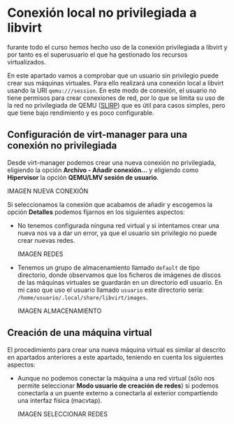 # Conexión local no privilegiada a libvirt

furante todo el curso hemos hecho uso de la conexión privilegiada a libvirt y por tanto es el superusuario el que ha gestionado los recursos virtualizados.

En este apartado vamos a comprobar que un usuario sin privilegio puede crear sus máquinas virtuales. Para ello realizará una conexión local a libvirt usando la URI `qemu:///session`. En este modo de conexión, el usuario no tiene permisos para crear conexiones de red, por lo que se limita su uso de la red no privilegiada de QEMU ([SLIRP](https://wiki.qemu.org/Documentation/Networking#User_Networking_.28SLIRP.29)) que es útil para casos simples, pero que tiene bajo rendimiento y es poco configurable. 

## Configuración de virt-manager para una conexión no privilegiada

Desde virt-manager podemos crear una nueva conexión no privilegiada, eligiendo la opción **Archivo - Añadir conexión...** y eligiendo como **Hipervisor** la opción **QEMU/LMV sesión de usuario**.

IMAGEN NUEVA CONEXIÓN

Si seleccionamos la conexión que acabamos de añadir y escogemos la opción **Detalles** podemos fijarnos en los siguientes aspectos:

* No tenemos configurada ninguna red virtual y si intentamos crear una nueva nos va a dar un error, ya que el usuario sin privilegio no puede crear nuevas redes.

    IMAGEN REDES

* Tenemos un grupo de almacenamiento llamado `default` de tipo directorio, donde observamos que los ficheros de imágenes de discos de las máquinas virtuales se guardarán en un directorio edl usuario. En mi caso que uso el usuario llamado `usuario` este directorio sería: `/home/usuario/.local/share/libvirt/images`.

    IMAGEN ALMACENAMIENTO

## Creación de una máquina virtual

El procedimiento para crear una nueva máquina virtual es similar al descrito en apartados anteriores a este apartado, teniendo en cuenta los siguientes aspectos:

* Aunque no podemos conectar la máquina a una red virtual (sólo nos permite seleccionar **Modo usuario de creación de redes**) si podemos conectarla a un puente externo a conectarla al exterior compartiendo una interfaz física (macvtap).

    IMAGEN SELECCIONAR REDES

